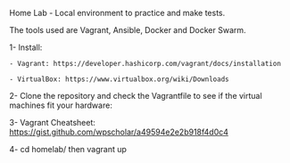 Home Lab - Local environment to practice and make tests. 

The tools used are Vagrant, Ansible, Docker and Docker Swarm. 

1- Install:  

    - Vagrant: https://developer.hashicorp.com/vagrant/docs/installation 

    - VirtualBox: https://www.virtualbox.org/wiki/Downloads

2- Clone the repository and check the Vagrantfile to see if the virtual machines fit your hardware: 

3- Vagrant Cheatsheet: https://gist.github.com/wpscholar/a49594e2e2b918f4d0c4 

4- cd homelab/ then vagrant up 
